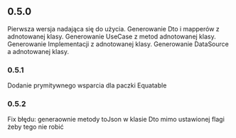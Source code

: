 ## 0.5.0
Pierwsza wersja nadająca się do użycia. 
Generowanie Dto i mapperów z adnotowanej klasy.
Generowanie UseCase z metod adnotowanej klasy.
Generowanie Implementacji z adnotowanej klasy.
Generowanie DataSource a adnotowanej klasy.

### 0.5.1
Dodanie prymitywnego wsparcia dla paczki Equatable

### 0.5.2
Fix błędu: generaownie metody toJson w klasie Dto mimo ustawionej flagi żeby tego nie robić
